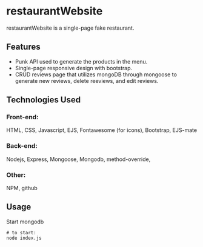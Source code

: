 # restaurantWebsite

restaurantWebsite is a single-page fake restaurant. 

## Features
* Punk API used to generate the products in the menu. 
* Single-page responsive design with bootstrap.
* CRUD reviews page that utilizes mongoDB through mongoose to generate new reviews, delete reeviews, and edit reviews.

## Technologies Used

### Front-end:
HTML, CSS, Javascript, EJS, Fontawesome (for icons), Bootstrap, EJS-mate

### Back-end:
Nodejs, Express, Mongoose, Mongodb, method-override, 

### Other:
NPM, github 

## Usage
Start mongodb

```node
# to start:
node index.js

